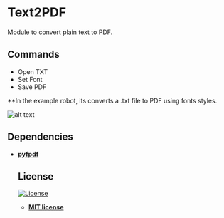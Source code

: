 # Text2PDF
Module to convert plain text to PDF.

## Commands
<ul class="commands_readme">
    <li>Open TXT</li>
    <li>Set Font</li>
    <li>Save PDF</li>
</ul>

**In the example robot, its converts a .txt file to PDF using fonts styles.

![alt text](https://i.imgur.com/53rMzr9.png)


<h2>Dependencies</h2>

<ul>
  <li>
    <strong>
      <a href="https://github.com/alexanderankin/pyfpdf">pyfpdf</a>
    </strong> 
  </li>  
</ul>  
<ul>

<h2>License</h2>

<p><a href="http://badges.mit-license.org" rel="nofollow"><img src="https://camo.githubusercontent.com/107590fac8cbd65071396bb4d04040f76cde5bde/687474703a2f2f696d672e736869656c64732e696f2f3a6c6963656e73652d6d69742d626c75652e7376673f7374796c653d666c61742d737175617265" alt="License" data-canonical-src="http://img.shields.io/:license-mit-blue.svg?style=flat-square" style="max-width:100%;"></a></p>

<ul>
  <li><strong><a href="http://opensource.org/licenses/mit-license.php" rel="nofollow">MIT license</a></strong></li>
</ul>  